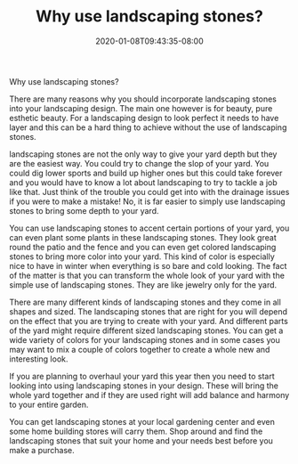 ﻿---
title: "Why use landscaping stones?"
date: 2020-01-08T09:43:35-08:00
description: "Landscaping Tips for Web Success"
featured_image: "/images/Landscaping.jpg"
tags: ["Landscaping"]
---

Why use landscaping stones?

There are many reasons why  you should incorporate landscaping stones into your landscaping design. The main one however is for beauty, pure esthetic beauty. For a landscaping design to look perfect it needs to have layer and this can be a hard thing to achieve without the use of landscaping stones.

landscaping stones are not the only way to give your yard depth but they are the easiest way. You could try to change the slop of your yard. You could dig lower sports and build up higher ones but this could take forever and you would have to know a lot about landscaping to try to tackle a job like that. Just think of the trouble you could get into with the drainage issues if you were to make a mistake! No, it is far easier to simply use landscaping stones to bring some depth to your yard.

You can use landscaping stones to accent certain portions of your yard, you can even plant some plants in these landscaping stones. They look great round the patio and the fence and you can even get colored landscaping stones to bring more color into your yard. This kind of color is especially nice to have in winter when everything is so bare and cold looking. The fact of the matter is that you can transform the whole look of your yard with the simple use of landscaping stones. They are like jewelry only for the yard.

There are many different kinds of landscaping stones and they come in all shapes and sized. The landscaping stones that are right for you will depend on the effect that you are trying to create with your yard. And different parts of the yard might require different sized landscaping stones. You can get a wide variety of colors for your landscaping stones and in some cases you may want to mix a couple of colors together to create a whole new and interesting look.

If you are planning to overhaul your yard this year then you need to start looking into using landscaping stones in your design. These will bring the whole yard together and if they are used right will add balance and harmony to your entire garden.

You can get landscaping stones at your local gardening center and even some home building stores will carry them. Shop around and find the landscaping stones that suit your home and your needs best before you make a purchase.
